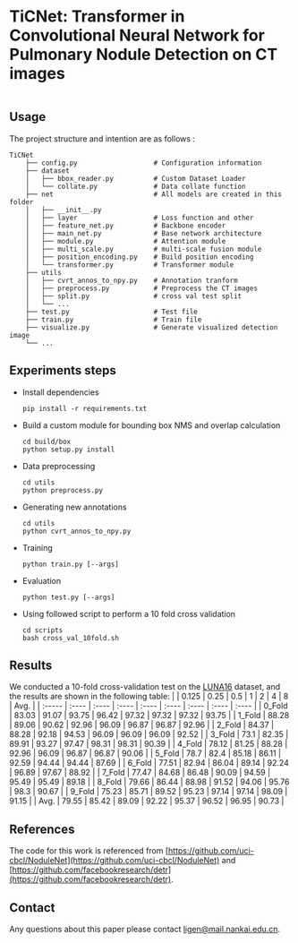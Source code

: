# TiCNet: Transformer in Convolutional Neural Network for Pulmonary Nodule Detection on CT images
```

```

## Usage

The project structure and intention are as follows :

```
TiCNet                             
    ├── config.py                   # Configuration information
    ├── dataset
    │   ├── bbox_reader.py          # Custom Dataset Loader
    │   └── collate.py              # Data collate function
    ├── net                         # All models are created in this folder
    │   ├── __init__.py
    │   ├── layer                   # Loss function and other
    │   ├── feature_net.py          # Backbone encoder
    │   ├── main_net.py             # Base network architecture
    │   ├── module.py               # Attention module
    │   ├── multi_scale.py          # multi-scale fusion module
    │   ├── position_encoding.py    # Build position encoding
    │   └── transformer.py          # Transformer module
    ├── utils
    │   ├── cvrt_annos_to_npy.py    # Annotation tranform
    │   ├── preprocess.py           # Preprocess the CT images
    │   ├── split.py                # cross val test split
    │   └── ...
    ├── test.py                     # Test file
    ├── train.py                    # Train file
    ├── visualize.py                # Generate visualized detection image
    └── ...
```

## Experiments steps

- Install dependencies

  ```
  pip install -r requirements.txt
  ```

- Build a custom module for bounding box NMS and overlap calculation

  ```
  cd build/box
  python setup.py install
  ```

- Data preprocessing

  ```
  cd utils
  python preprocess.py
  ```

- Generating new annotations

  ```
  cd utils
  python cvrt_annos_to_npy.py
  ```

- Training

  ```
  python train.py [--args]
  ```

- Evaluation

  ```
  python test.py [--args]
  ```

- Using followed script to perform a 10 fold cross validation

  ```
  cd scripts
  bash cross_val_10fold.sh
  ```

## Results

We conducted a 10-fold cross-validation test on the [LUNA16](https://luna16.grand-challenge.org/) dataset, and the results are shown in the following table:
|        | 0.125 | 0.25  | 0.5   | 1     | 2     | 4     | 8     | Avg.  |
| :----- | :---- | :---- | :---- | :---- | :---- | :---- | :---- | :---- |
| 0_Fold | 83.03 | 91.07 | 93.75 | 96.42 | 97.32 | 97.32 | 97.32 | 93.75 |
| 1_Fold | 88.28 | 89.06 | 90.62 | 92.96 | 96.09 | 96.87 | 96.87 | 92.96 |
| 2_Fold | 84.37 | 88.28 | 92.18 | 94.53 | 96.09 | 96.09 | 96.09 | 92.52 |
| 3_Fold | 73.1  | 82.35 | 89.91 | 93.27 | 97.47 | 98.31 | 98.31 | 90.39 |
| 4_Fold | 78.12 | 81.25 | 88.28 | 92.96 | 96.09 | 96.87 | 96.87 | 90.06 |
| 5_Fold | 78.7  | 82.4  | 85.18 | 86.11 | 92.59 | 94.44 | 94.44 | 87.69 |
| 6_Fold | 77.51 | 82.94 | 86.04 | 89.14 | 92.24 | 96.89 | 97.67 | 88.92 |
| 7_Fold | 77.47 | 84.68 | 86.48 | 90.09 | 94.59 | 95.49 | 95.49 | 89.18 |
| 8_Fold | 79.66 | 86.44 | 88.98 | 91.52 | 94.06 | 95.76 | 98.3  | 90.67 |
| 9_Fold | 75.23 | 85.71 | 89.52 | 95.23 | 97.14 | 97.14 | 98.09 | 91.15 |
| Avg.   | 79.55 | 85.42 | 89.09 | 92.22 | 95.37 | 96.52 | 96.95 | 90.73 |


## References
The code for this work is referenced from [https://github.com/uci-cbcl/NoduleNet](https://github.com/uci-cbcl/NoduleNet) and [https://github.com/facebookresearch/detr](https://github.com/facebookresearch/detr).

## Contact
Any questions about this paper please contact [ligen@mail.nankai.edu.cn](mailto:ligen@mail.nankai.edu.cn).